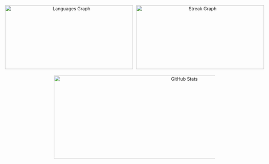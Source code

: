 <div align="center">
  <div style="display: flex; justify-content: center; gap: 10px;">
    <img 
      src="https://github-readme-stats.vercel.app/api/top-langs/?username=innovatewithkishlay&layout=compact&langs_count=10&theme=tokyonight&hide_border=true&custom_width=400&hide=html,css" 
      height="200" 
      width="400"
      alt="Languages Graph" 
    />
    <img 
      src="https://streak-stats.demolab.com?user=innovatewithkishlay&mode=daily&theme=tokyonight&hide_border=true&border_radius=5" 
      height="200" 
      width="400"
      alt="Streak Graph" 
    />
  </div>
  <div style="margin-top: 20px;">
    <img 
      src="https://github-readme-stats.vercel.app/api?username=innovatewithkishlay&show_icons=true&count_private=true&include_all_commits=true&theme=tokyonight&hide_border=true" 
      height="260" 
      width="800"
      alt="GitHub Stats" 
    />
  </div>
</div>
